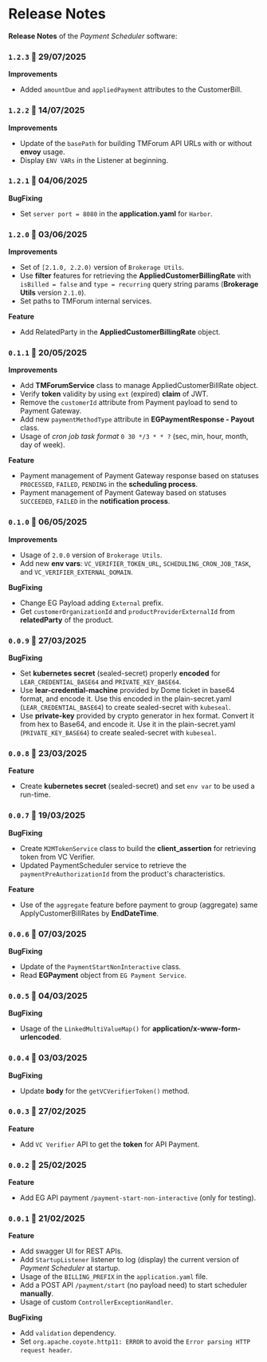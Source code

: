# Release Notes

**Release Notes** of the *Payment Scheduler* software:

### <code>1.2.3</code> :calendar: 29/07/2025
**Improvements**
* Added `amountDue` and `appliedPayment` attributes to the CustomerBill.

### <code>1.2.2</code> :calendar: 14/07/2025
**Improvements**
* Update of the `basePath` for building TMForum API URLs with or without **envoy** usage.
* Display `ENV VARs` in the Listener at beginning.


### <code>1.2.1</code> :calendar: 04/06/2025
**BugFixing**
* Set `server port = 8080` in the **application.yaml** for `Harbor`.


### <code>1.2.0</code> :calendar: 03/06/2025
**Improvements**
* Set of `[2.1.0, 2.2.0)` version of `Brokerage Utils`.
* Use **filter** features for retrieving the **AppliedCustomerBillingRate** with `isBilled = false` and `type = recurring` query string params (**Brokerage Utils** version `2.1.0`).
* Set paths to TMForum internal services.

**Feature**
* Add RelatedParty in the **AppliedCustomerBillingRate** object.


### <code>0.1.1</code> :calendar: 20/05/2025
**Improvements**
* Add **TMForumService** class to manage AppliedCustomerBillRate object.
* Verify **token** validity by using `ext` (expired) **claim** of JWT.
* Remove the `customerId` attribute from Payment payload to send to Payment Gateway.
* Add new `paymentMethodType` attribute in **EGPaymentResponse - Payout** class.
* Usage of *cron job task format* `0 30 */3 * * ?` (sec, min, hour, month, day of week). 

**Feature**
* Payment management of Payment Gateway response based on statuses `PROCESSED`, `FAILED`, `PENDING` in the **scheduling process**. 
* Payment management of Payment Gateway based on statuses `SUCCEEDED`, `FAILED` in the **notification process**. 


### <code>0.1.0</code> :calendar: 06/05/2025
**Improvements**
* Usage of `2.0.0` version of `Brokerage Utils`.
* Add new **env vars**: `VC_VERIFIER_TOKEN_URL`, `SCHEDULING_CRON_JOB_TASK`, and `VC_VERIFIER_EXTERNAL_DOMAIN`.

**BugFixing**
* Change EG Payload adding `External` prefix.
* Get `customerOrganizationId` and `productProviderExternalId` from **relatedParty** of the product. 


### <code>0.0.9</code> :calendar: 27/03/2025
**BugFixing**
* Set **kubernetes secret** (sealed-secret) properly **encoded** for `LEAR_CREDENTIAL_BASE64` and `PRIVATE_KEY_BASE64`.
* Use **lear-credential-machine** provided by Dome ticket in base64 format, and encode it. Use this encoded in the plain-secret.yaml (`LEAR_CREDENTIAL_BASE64`) to create sealed-secret with `kubeseal`. 
* Use **private-key** provided by crypto generator in hex format. Convert it from hex to Base64, and encode it. Use it in the plain-secret.yaml (`PRIVATE_KEY_BASE64`) to create sealed-secret with `kubeseal`. 


### <code>0.0.8</code> :calendar: 23/03/2025
**Feature**
* Create **kubernetes secret** (sealed-secret) and set `env var` to be used a run-time.


### <code>0.0.7</code> :calendar: 19/03/2025
**BugFixing**
* Create `M2MTokenService` class to build the **client_assertion** for retrieving token from VC Verifier.
* Updated PaymentScheduler service to retrieve the `paymentPreAuthorizationId` from the product's characteristics.

**Feature**
* Use of the `aggregate` feature before payment to group (aggregate) same ApplyCustomerBillRates by **EndDateTime**.


### <code>0.0.6</code> :calendar: 07/03/2025
**BugFixing**
* Update of the `PaymentStartNonInteractive` class.
* Read **EGPayment** object from `EG Payment Service`.


### <code>0.0.5</code> :calendar: 04/03/2025
**BugFixing**
* Usage of the `LinkedMultiValueMap()` for **application/x-www-form-urlencoded**.


### <code>0.0.4</code> :calendar: 03/03/2025
**BugFixing**
* Update **body** for the `getVCVerifierToken()` method.


### <code>0.0.3</code> :calendar: 27/02/2025
**Feature**
* Add `VC Verifier` API to get the **token** for API Payment.


### <code>0.0.2</code> :calendar: 25/02/2025
**Feature**
* Add EG API payment `/payment-start-non-interactive` (only for testing).


### <code>0.0.1</code> :calendar: 21/02/2025
**Feature**
* Add swagger UI for REST APIs.
* Add `StartupListener` listener to log (display) the current version of *Payment Scheduler* at startup.
* Usage of the `BILLING_PREFIX` in the `application.yaml` file.
* Add a POST API `/payment/start` (no payload need) to start scheduler **manually**.
* Usage of custom `ControllerExceptionHandler`.

**BugFixing**
* Add `validation` dependency.
* Set `org.apache.coyote.http11: ERROR` to avoid the `Error parsing HTTP request header`.

